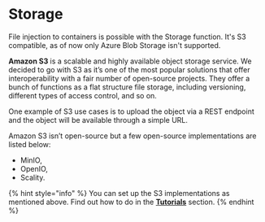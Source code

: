 # Storage

File injection to containers is possible with the Storage function. It's S3 compatible, as of now only Azure Blob Storage isn't supported.

**Amazon S3** is a scalable and highly available object storage service. We decided to go with S3 as it’s one of the most popular solutions that offer interoperability with a fair number of open-source projects. They offer a bunch of functions as a flat structure file storage, including versioning, different types of access control, and so on.

One example of S3 use cases is to upload the object via a REST endpoint and the object will be available through a simple URL.

Amazon S3 isn’t open-source but a few open-source implementations are listed below:

* MinIO,
* OpenIO,
* Scality.

{% hint style="info" %}
You can set up the S3 implementations as mentioned above. Find out how to do in the [**Tutorials**](broken-reference) section.
{% endhint %}
